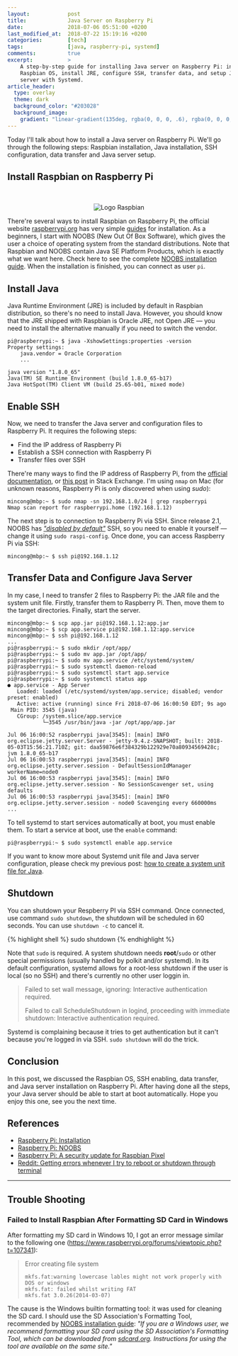 ```yaml
---
layout:            post
title:             Java Server on Raspberry Pi
date:              2018-07-06 05:51:00 +0200
last_modified_at:  2018-07-22 15:19:16 +0200
categories:        [tech]
tags:              [java, raspberry-pi, systemd]
comments:          true
excerpt:           >
    A step-by-step guide for installing Java server on Raspberry Pi: install
    Raspbian OS, install JRE, configure SSH, transfer data, and setup Java
    server with Systemd.
article_header:
  type: overlay
  theme: dark
  background_color: "#203028"
  background_image:
    gradient: "linear-gradient(135deg, rgba(0, 0, 0, .6), rgba(0, 0, 0, .4))"
---
```


Today I'll talk about how to install a Java server on Raspberry Pi. We'll
go through the following steps: Raspbian installation, Java installation, SSH
configuration, data transfer and Java server setup.

## Install Raspbian on Raspberry Pi

<br>
<p align="center">
  <img src="{{ site.url }}/assets/logo-raspbian.png" alt="Logo Raspbian">
</p>

There're several ways to install Raspbian on Raspberry Pi, the official website
[raspberrypi.org][3] has very simple [guides][1] for installation.
As a beginners, I start with NOOBS (New Out Of Box Software), which gives
the user a choice of operating system from the standard distributions. Note that
Raspbian and NOOBS contain Java SE Platform Products, which is exactly what we
want here. Check here to see the complete [NOOBS installation guide][2]. When
the installation is finished, you can connect as user `pi`.

## Install Java

Java Runtime Environment (JRE) is included by default in Raspbian
distribution, so there's no need to install Java. However, you should know that
the JRE shipped with Raspbian is Oracle JRE, not Open JRE — you need to install
the alternative manually if you need to switch the vendor.

```
pi@raspberrypi:~ $ java -XshowSettings:properties -version
Property settings:
    java.vendor = Oracle Corporation
    ...

java version "1.8.0_65"
Java(TM) SE Runtime Environment (build 1.8.0_65-b17)
Java HotSpot(TM) Client VM (build 25.65-b01, mixed mode)
```

## Enable SSH

Now, we need to transfer the Java server and configuration files to
Raspberry Pi. It requires the following steps:

- Find the IP address of Raspberry Pi
- Establish a SSH connection with Raspberry Pi
- Transfer files over SSH

There're many ways to find the IP address of Raspberry Pi, from the [official
documentation][6], or [this post][7] in Stack Exchange. I'm using `nmap` on Mac
(for unknown reasons, Raspberry Pi is only discovered when using _sudo_):

```
mincong@mbp:~ $ sudo nmap -sn 192.168.1.0/24 | grep raspberrypi
Nmap scan report for raspberrypi.home (192.168.1.12)
```

The next step is to connection to Raspberry Pi via SSH. Since release
2.1, NOOBS has [_"disabled by default"_][8] SSH, so you need to enable it
yourself — change it using `sudo raspi-config`. Once done, you can access
Raspberry Pi via SSH:

```
mincong@mbp:~ $ ssh pi@192.168.1.12
```

## Transfer Data and Configure Java Server

In my case, I need to transfer 2 files to Raspberry Pi: the JAR file and the
system unit file. Firstly, transfer them to Raspberry Pi. Then,
move them to the target directories. Finally, start the server.

```
mincong@mbp:~ $ scp app.jar pi@192.168.1.12:app.jar
mincong@mbp:~ $ scp app.service pi@192.168.1.12:app.service
mincong@mbp:~ $ ssh pi@192.168.1.12
...
pi@raspberrypi:~ $ sudo mkdir /opt/app/
pi@raspberrypi:~ $ sudo mv app.jar /opt/app/
pi@raspberrypi:~ $ sudo mv app.service /etc/systemd/system/
pi@raspberrypi:~ $ sudo systemctl daemon-reload
pi@raspberrypi:~ $ sudo systemctl start app.service
pi@raspberrypi:~ $ sudo systemctl status app
● app.service - App Server
   Loaded: loaded (/etc/systemd/system/app.service; disabled; vendor preset: enabled)
   Active: active (running) since Fri 2018-07-06 16:00:50 EDT; 9s ago
 Main PID: 3545 (java)
   CGroup: /system.slice/app.service
           └─3545 /usr/bin/java -jar /opt/app/app.jar

Jul 06 16:00:52 raspberrypi java[3545]: [main] INFO org.eclipse.jetty.server.Server - jetty-9.4.z-SNAPSHOT; built: 2018-05-03T15:56:21.710Z; git: daa59876e6f384329b122929e70a80934569428c; jvm 1.8.0_65-b17
Jul 06 16:00:53 raspberrypi java[3545]: [main] INFO org.eclipse.jetty.server.session - DefaultSessionIdManager workerName=node0
Jul 06 16:00:53 raspberrypi java[3545]: [main] INFO org.eclipse.jetty.server.session - No SessionScavenger set, using defaults
Jul 06 16:00:53 raspberrypi java[3545]: [main] INFO org.eclipse.jetty.server.session - node0 Scavenging every 660000ms
...
```

To tell systemd to start services automatically at boot, you must enable them.
To start a service at boot, use the `enable` command:

```
pi@raspberrypi:~ $ sudo systemctl enable app.service
```

If you want to know more about Systemd unit file and Java server configuration,
please check my previous post:
<a href="{{ site.url }}/2018/07/03/create-systemd-unit-file-for-java/">
how to create a system unit file for Java</a>.

## Shutdown

You can shutdown your Respberry PI via SSH command. Once connected, use command
`sudo shutdown`, the shutdown will be scheduled in 60 seconds. You can use
`shutdown -c` to cancel it.

{% highlight shell %}
sudo shutdown
{% endhighlight %}

Note that `sudo` is required. A system shutdown needs **root**/`sudo` or other
special permissions (usually handled by polkit and/or systemd). In its default
configuration, systemd allows for a root-less shutdown if the user is local (so
no SSH) and there's currently no other user loggin in.

> Failed to set wall message, ignoring: Interactive authentication required.
>
> Failed to call ScheduleShutdown in logind, proceeding with immediate
> shutdown: Interactive authentication required.

Systemd is complaining because it tries to get authentication but it can't
because you're logged in via SSH. `sudo shutdown` will do the trick.

## Conclusion

In this post, we discussed the Raspbian OS, SSH enabling, data
transfer, and Java server installation on Raspberry Pi. After
having done all the steps, your Java server should be able to start at boot
automatically. Hope you enjoy this one, see you the next time.

## References

- [Raspberry Pi: Installation][1]
- [Raspberry Pi: NOOBS][1]
- [Raspberry Pi: A security update for Raspbian Pixel][8]
- [Reddit: Getting errors whenever I try to reboot or shutdown through
  terminal][9]

[1]: https://www.raspberrypi.org/documentation/installation
[2]: https://www.raspberrypi.org/documentation/installation/noobs.md
[3]: https://www.raspberrypi.org
[4]: https://www.sdcard.org/downloads/formatter_4/
[5]: https://www.raspberrypi.org/documentation/remote-access/ssh/unix.md
[6]: https://www.raspberrypi.org/documentation/remote-access/ip-address.md
[7]: https://raspberrypi.stackexchange.com/questions/13936/find-raspberry-pi-address-on-local-network
[8]: https://www.raspberrypi.org/blog/a-security-update-for-raspbian-pixel/
[9]: https://www.reddit.com/r/linux4noobs/comments/5vbmq8/getting_errors_whenever_i_try_to_reboot_or/

---

## Trouble Shooting

### Failed to Install Raspbian After Formatting SD Card in Windows

After formatting my SD card in Windows 10, I got an error message similar to the
following one (<https://www.raspberrypi.org/forums/viewtopic.php?t=107341>):

> Error creating file system
> ```
> mkfs.fat:warning lowercase lables might not work properly with DOS or windows
> mkfs.fat: failed whilst writing FAT
> mkfs.fat 3.0.26(2014-03-07) 
> ```

The cause is the Windows builtin formatting tool: it was used for cleaning the
SD card. I should use the SD Association's Formatting Tool, recommended by
[NOOBS installation guide][1]: _"If you are a Windows user, we recommend
formatting your SD card using the SD Association's Formatting Tool, which can
be downloaded from [sdcard.org][4]. Instructions for using the tool are
available on the same site."_


